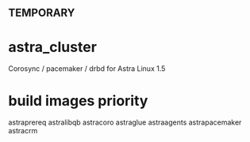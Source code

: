 ## TEMPORARY
# astra_cluster
Corosync / pacemaker / drbd for Astra Linux 1.5 

# build images priority
astraprereq
astralibqb
astracoro
astraglue
astraagents
astrapacemaker
astracrm
